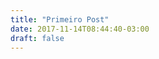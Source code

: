 ```yaml
---
title: "Primeiro Post"
date: 2017-11-14T08:44:40-03:00
draft: false
---
```


<div id="vis" width=300></div>

<script src="https://cdnjs.cloudflare.com/ajax/libs/vega/3.0.7/vega.js"></script>
<script src="https://cdnjs.cloudflare.com/ajax/libs/vega-lite/2.0.1/vega-lite.js"></script>
<script src="https://cdnjs.cloudflare.com/ajax/libs/vega-embed/3.0.0-rc7/vega-embed.js"></script>
<script>
    const spec = {
    "$schema": "https://vega.github.io/schema/vega-lite/v2.json",
    "data": {
        "url": "https://api.insa.gov.br/reservatorios/12172/monitoramento",
        "format": {
        "type": "json",
        "property": "volumes",
        "parse": {
            "DataInformacao": "utc:'%d/%m/%Y'"
                }
            }
        },

    "width": 500,
    "height": 120,

    "mark": {
        "type": "area",
        "interpolate": "monotone"
    },
    "selection": {
      "brush": {"type": "interval", "encodings": ["x"]}
    },
    "encoding": {
      "x": {
        "timeUnit" : "monthyear",
        "field": "DataInformacao",
        "type": "temporal",
        "axis": {"format": "%Y", "title" : "Volume percentual ao longo dos anos"}
       },
      "y": {
        "field": "VolumePercentual",
        "type": "quantitative",
        "axis": {"tickCount": 30, "grid": false, "title": "Volume percentual"}
         }
       }
     };
  	vegaEmbed('#vis', spec).catch(console.warn);
</script>
